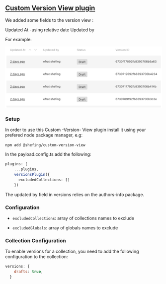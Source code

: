 ## [Custom Version View plugin](./src/index.ts)

We added some fields to the version view :

Updated At -using relative date
Updated by

For example:

![img.png](./images/img.png)

### Setup

In order to use this Custom -Version- View plugin install it using your prefered node package manager, e.g:

`npm add @shefing/custom-version-view`

In the payload.config.ts add the following:

```typescript
plugins: [
    ...plugins,
    versionsPlugin({
      excludedCollections: []
    })
```
The updated by field in versions relies on the authors-info package.

### Configuration

- `excludedCollections`: array of collections names to exclude

- `excludedGlobals`: array of globals names to exclude

### Collection Configuration

To enable versions for a collection, you need to add the following configuration to the collection:

```javascript
versions: {
    drafts: true,
  }
```

